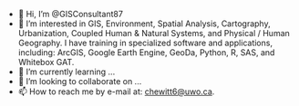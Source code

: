 - 👋 Hi, I’m @GISConsultant87
- 👀 I’m interested in GIS, Environment, Spatial Analysis, Cartography, Urbanization, Coupled Human & Natural Systems, and Physical / Human Geography.  I have training in specialized software and applications, including: ArcGIS, Google Earth Engine, GeoDa, Python, R, SAS, and Whitebox GAT.
- 🌱 I’m currently learning ...
- 💞️ I’m looking to collaborate on ...
- 📫 How to reach me by e-mail at: chewitt6@uwo.ca.

<!---
GISConsultant87/GISConsultant87 is a ✨ special ✨ repository because its `README.md` (this file) appears on your GitHub profile.
You can click the Preview link to take a look at your changes.
--->
